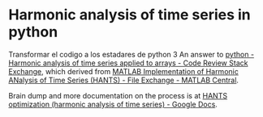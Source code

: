 # Harmonic analysis of time series in python
Transformar el codigo a los estadares de python 3
An answer to [python - Harmonic analysis of time series applied to arrays - Code Review Stack Exchange](http://codereview.stackexchange.com/questions/71489/harmonic-analysis-of-time-series-applied-to-arrays), which derived from [MATLAB Implementation of Harmonic ANalysis of Time Series (HANTS) - File Exchange - MATLAB Central](http://www.mathworks.com/matlabcentral/fileexchange/38841-matlab-implementation-of-harmonic-analysis-of-time-series--hants-).

Brain dump and more documentation on the process is at [HANTS optimization (harmonic analysis of time series) - Google Docs](https://docs.google.com/document/d/1yi1ck6m5KD81Oqfw3xR1Yl6G8M2n3zBHU7DdFkOMzNo/edit?hl=en#).
